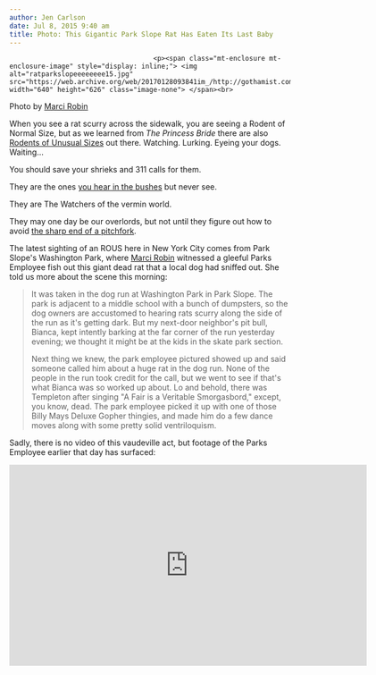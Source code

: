 ```yaml
---
author: Jen Carlson
date: Jul 8, 2015 9:40 am
title: Photo: This Gigantic Park Slope Rat Has Eaten Its Last Baby
---
```


	
										<p><span class="mt-enclosure mt-enclosure-image" style="display: inline;"> <img alt="ratparkslopeeeeeeee15.jpg" src="https://web.archive.org/web/20170128093841im_/http://gothamist.com/attachments/arts_jen/ratparkslopeeeeeeee15.jpg" width="640" height="626" class="image-none"> </span><br>
<span class="photo_caption">Photo by <a href="https://web.archive.org/web/20170128093841/https://instagram.com/marcirobin/">Marci Robin</a></span></p>

<p>When you see a rat scurry across the sidewalk, you are seeing a Rodent of Normal Size, but as we learned from <em>The Princess Bride</em> there are also <a href="https://web.archive.org/web/20170128093841/http://gothamist.com/2012/01/06/giant_rat.php">Rodents of Unusual Sizes</a> out there. Watching. Lurking. Eyeing your dogs. Waiting...</p>

<p>You should save your shrieks and 311 calls for them. </p>

<p>They are the ones <a href="https://web.archive.org/web/20170128093841/http://www.nytimes.com/2015/06/25/nyregion/new-york-city-escalates-the-war-on-rats-once-again.html">you hear in the bushes</a> but never see.</p>

<p>They are The Watchers of the vermin world. </p>

<p>They may one day be our overlords, but not until they figure out how to avoid <a href="https://web.archive.org/web/20170128093841/http://gothamist.com/2011/08/25/brooklyn_man_stabs_giant_rat_with_p.php">the sharp end of a pitchfork</a>. </p>

<p>The latest sighting of an ROUS here in New York City comes from Park Slope&apos;s Washington Park, where <a href="https://web.archive.org/web/20170128093841/https://instagram.com/p/42-fZrTgDh/?taken-by=marcirobin">Marci Robin</a> witnessed a gleeful Parks Employee fish out this giant dead rat that a local dog had sniffed out. She told us more about the scene this morning: </p>

<blockquote>It was taken in the dog run at Washington Park in Park Slope. The park is adjacent to a middle school with a bunch of dumpsters, so the dog owners are accustomed to hearing rats scurry along the side of the run as it&apos;s getting dark. But my next-door neighbor&apos;s pit bull, Bianca, kept intently barking at the far corner of the run yesterday evening; we thought it might be at the kids in the skate park section. 

<p>Next thing we knew, the park employee pictured showed up and said someone called him about a huge rat in the dog run. None of the people in the run took credit for the call, but we went to see if that&apos;s what Bianca was so worked up about. Lo and behold, there was Templeton after singing &quot;A Fair is a Veritable Smorgasbord,&quot; except, you know, dead. The park employee picked it up with one of those Billy Mays Deluxe Gopher thingies, and made him do a few dance moves along with some pretty solid ventriloquism.</p></blockquote><p></p>

<p>Sadly, there is no video of this vaudeville act, but footage of the Parks Employee earlier that day has surfaced: </p>

<p><iframe width="640" height="360" src="https://web.archive.org/web/20170128093841if_/https://www.youtube.com/embed/iR0sWU1HzTE" frameborder="0" allowfullscreen></iframe></p>					
										
									
				